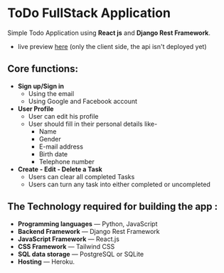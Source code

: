 # ToDo FullStack Application
  Simple Todo Application using **React js** and **Django Rest Framework**.
  * live preview [here](https://to-do-full-stack-application.vercel.app/) (only the client side, the api isn't deployed yet)
## Core functions:

- **Sign up/Sign in**
    - Using the email
    - Using Google and Facebook account 
- **User Profile**
    - User can edit his profile
    - User should fill in their personal details like-
      - Name
      - Gender
      - E-mail address
      - Birth date
      - Telephone number
- **Create - Edit - Delete a Task**
    - Users can clear all completed Tasks
    - Users can turn any task into either completed or uncompleted

## The Technology required for building the app :

- **Programming languages** — Python, JavaScript
- **Backend Framework** — Django Rest Framework
- **JavaScript Framework** — React.js
- **CSS Framework** — Tailwind CSS
- **SQL data storage** — PostgreSQL or SQLite
- **Hosting** — Heroku.
